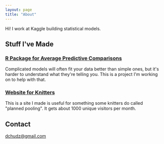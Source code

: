 ```yaml
---
layout: page
title: "About"
---
```


Hi! I work at Kaggle building statistical models.

## Stuff I've Made

### [R Package for Average Predictive Comparisons](http://dchudz.github.io/predcomps/)

Complicated models will often fit your data better than simple ones, but it's harder to understand what they're telling you. This is a project I'm working on to help with that.

### [Website for Knitters](http://plannedpooling.com)

This is a site I made is useful for something some knitters do called "planned pooling". It gets about 1000 unique visitors per month.

## Contact

dchudz@gmail.com